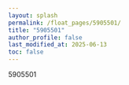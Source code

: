 ```yaml
---
layout: splash
permalink: /float_pages/5905501/
title: "5905501"
author_profile: false
last_modified_at: 2025-06-13
toc: false
---
```

 
5905501
